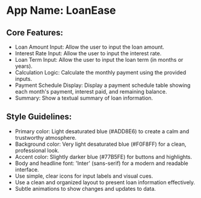 # **App Name**: LoanEase

## Core Features:

- Loan Amount Input: Allow the user to input the loan amount.
- Interest Rate Input: Allow the user to input the interest rate.
- Loan Term Input: Allow the user to input the loan term (in months or years).
- Calculation Logic: Calculate the monthly payment using the provided inputs.
- Payment Schedule Display: Display a payment schedule table showing each month's payment, interest paid, and remaining balance.
- Summary: Show a textual summary of loan information.

## Style Guidelines:

- Primary color: Light desaturated blue (#ADD8E6) to create a calm and trustworthy atmosphere.
- Background color: Very light desaturated blue (#F0F8FF) for a clean, professional look.
- Accent color: Slightly darker blue (#77B5FE) for buttons and highlights.
- Body and headline font: 'Inter' (sans-serif) for a modern and readable interface.
- Use simple, clear icons for input labels and visual cues.
- Use a clean and organized layout to present loan information effectively.
- Subtle animations to show changes and updates to data.